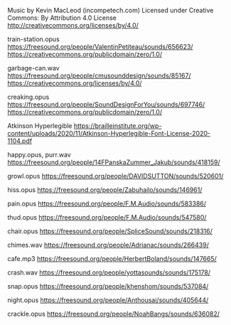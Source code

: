 Music by Kevin MacLeod (incompetech.com)
Licensed under Creative Commons: By Attribution 4.0 License
http://creativecommons.org/licenses/by/4.0/

train-station.opus
https://freesound.org/people/ValentinPetiteau/sounds/656623/
https://creativecommons.org/publicdomain/zero/1.0/

garbage-can.wav
https://freesound.org/people/cmusounddesign/sounds/85167/
https://creativecommons.org/licenses/by/4.0/

creaking.opus
https://freesound.org/people/SoundDesignForYou/sounds/697746/
https://creativecommons.org/publicdomain/zero/1.0/

Atkinson Hyperlegible
https://brailleinstitute.org/wp-content/uploads/2020/11/Atkinson-Hyperlegible-Font-License-2020-1104.pdf

happy.opus, purr.wav
https://freesound.org/people/14FPanskaZummer_Jakub/sounds/418159/

growl.opus
https://freesound.org/people/DAVIDSUTTON/sounds/520601/

hiss.opus
https://freesound.org/people/Zabuhailo/sounds/146961/

pain.opus
https://freesound.org/people/F.M.Audio/sounds/583386/

thud.opus
https://freesound.org/people/F.M.Audio/sounds/547580/

chair.opus
https://freesound.org/people/SpliceSound/sounds/218316/

chimes.wav
https://freesound.org/people/Adrianac/sounds/266439/

cafe.mp3
https://freesound.org/people/HerbertBoland/sounds/147665/

crash.wav
https://freesound.org/people/yottasounds/sounds/175178/

snap.opus
https://freesound.org/people/khenshom/sounds/537084/

night.opus
https://freesound.org/people/Anthousai/sounds/405644/

crackle.opus
https://freesound.org/people/NoahBangs/sounds/636082/
